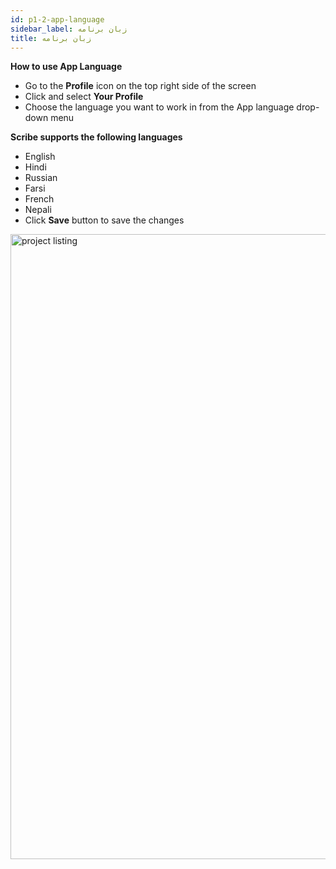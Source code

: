 ```yaml
---
id: p1-2-app-language
sidebar_label: زبان برنامه
title: زبان برنامه
---
```


**How to use App Language**

- Go to the **Profile** icon on the top right side of the screen
- Click and select  **Your Profile**
- Choose the language you want to work in from the App language drop-down menu

**Scribe supports the following languages**
  - English
  - Hindi
  - Russian
  - Farsi
  - French
  - Nepali
- Click **Save** button to save the changes

<img src="/assets/applanguage.png"  width="1000px" alt="project listing" />